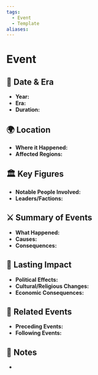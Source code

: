 ```yaml
---
tags:
  - Event
  - Template
aliases:
---
```

# Event

## 📅 Date & Era
- **Year:** 
- **Era:** 
- **Duration:** 

## 🌍 Location
- **Where it Happened:** 
- **Affected Regions:** 

## 🏛️ Key Figures
- **Notable People Involved:** 
- **Leaders/Factions:** 

## ⚔️ Summary of Events
- **What Happened:** 
- **Causes:** 
- **Consequences:** 

## 📜 Lasting Impact
- **Political Effects:** 
- **Cultural/Religious Changes:** 
- **Economic Consequences:** 

## 📖 Related Events
- **Preceding Events:** 
- **Following Events:** 

## 📜 Notes
- 
